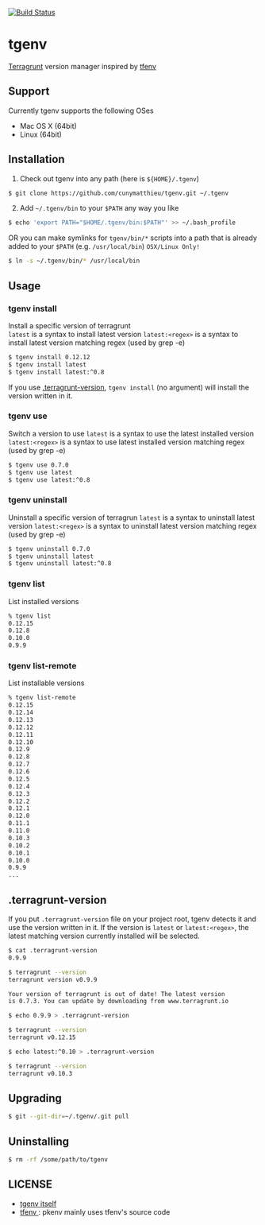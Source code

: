 [![Build Status](https://travis-ci.org/cunymatthieu/tgenv.svg?branch=master)](https://travis-ci.org/cunymatthieu/tgenv)

# tgenv
[Terragrunt](https://github.com/gruntwork-io/terragrunt) version manager inspired by [tfenv](https://github.com/kamatama41/tfenv)


## Support
Currently tgenv supports the following OSes
- Mac OS X (64bit)
- Linux (64bit)

## Installation

1. Check out tgenv into any path (here is `${HOME}/.tgenv`)

  ```bash
  $ git clone https://github.com/cunymatthieu/tgenv.git ~/.tgenv
  ```

2. Add `~/.tgenv/bin` to your `$PATH` any way you like

  ```bash
  $ echo 'export PATH="$HOME/.tgenv/bin:$PATH"' >> ~/.bash_profile
  ```

  OR you can make symlinks for `tgenv/bin/*` scripts into a path that is already added to your `$PATH` (e.g. `/usr/local/bin`) `OSX/Linux Only!`

  ```bash
  $ ln -s ~/.tgenv/bin/* /usr/local/bin
  ```

## Usage
### tgenv install
Install a specific version of terragrunt  
`latest` is a syntax to install latest version
`latest:<regex>` is a syntax to install latest version matching regex (used by grep -e)

```bash
$ tgenv install 0.12.12
$ tgenv install latest
$ tgenv install latest:^0.8
```

If you use [.terragrunt-version](#terragrunt-version), `tgenv install` (no argument) will install the version written in it.

### tgenv use
Switch a version to use
`latest` is a syntax to use the latest installed version
`latest:<regex>` is a syntax to use latest installed version matching regex (used by grep -e)

```bash
$ tgenv use 0.7.0
$ tgenv use latest
$ tgenv use latest:^0.8
```

### tgenv uninstall
Uninstall a specific version of terragrun
`latest` is a syntax to uninstall latest version
`latest:<regex>` is a syntax to uninstall latest version matching regex (used by grep -e)

```bash
$ tgenv uninstall 0.7.0
$ tgenv uninstall latest
$ tgenv uninstall latest:^0.8
```

### tgenv list
List installed versions

```bash
% tgenv list
0.12.15
0.12.8
0.10.0
0.9.9
```

### tgenv list-remote
List installable versions

```bash
% tgenv list-remote
0.12.15
0.12.14
0.12.13
0.12.12
0.12.11
0.12.10
0.12.9
0.12.8
0.12.7
0.12.6
0.12.5
0.12.4
0.12.3
0.12.2
0.12.1
0.12.0
0.11.1
0.11.0
0.10.3
0.10.2
0.10.1
0.10.0
0.9.9
...
```

## .terragrunt-version
If you put `.terragrunt-version` file on your project root, tgenv detects it and use the version written in it. If the version is `latest` or `latest:<regex>`, the latest matching version currently installed will be selected.

```bash
$ cat .terragrunt-version
0.9.9

$ terragrunt --version
terragrunt version v0.9.9

Your version of terragrunt is out of date! The latest version
is 0.7.3. You can update by downloading from www.terragrunt.io

$ echo 0.9.9 > .terragrunt-version

$ terragrunt --version
terragrunt v0.12.15

$ echo latest:^0.10 > .terragrunt-version

$ terragrunt --version
terragrunt v0.10.3
```

## Upgrading
```bash
$ git --git-dir=~/.tgenv/.git pull
```

## Uninstalling
```bash
$ rm -rf /some/path/to/tgenv
```

## LICENSE
- [tgenv itself](https://github.com/cunymatthieu/tgenv/blob/master/LICENSE)
- [tfenv ](https://github.com/kamatama41/tgenv/blob/master/LICENSE) : pkenv mainly uses tfenv's source code
